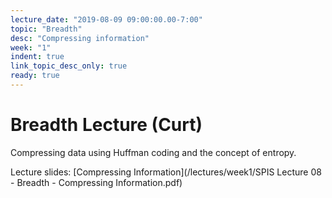```yaml
---
lecture_date: "2019-08-09 09:00:00.00-7:00"
topic: "Breadth"
desc: "Compressing information"
week: "1"
indent: true
link_topic_desc_only: true
ready: true
---
```


# Breadth Lecture (Curt)
Compressing data using Huffman coding and the concept of entropy.

Lecture slides: [Compressing Information](/lectures/week1/SPIS Lecture 08 - Breadth - Compressing Information.pdf)
